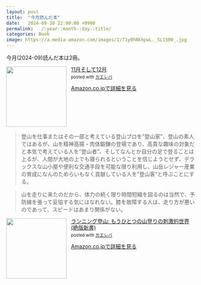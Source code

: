 ```yaml
---
layout: post
title:  "今月読んだ本"
date:   2024-09-30 22:00:00 +0900
permalink:   /:year-:month-:day-:title/
categories: Book
image: https://a.media-amazon.com/images/I/71y0hNkhpwL._SL1500_.jpg
---
```

今月(2024-09)読んだ本は2冊。  


<div class="krb-amzlt-box" style="margin-bottom:0px;"><div class="krb-amzlt-image" style="float:left;margin:0px 12px 1px 0px;"><a href="https://amzn.to/3TT4Twr"><img width="160px" src="https://images-na.ssl-images-amazon.com/images/P/B0DH7NDXSJ.09.LZZZZZZZ"></a></div><div class="krb-amzlt-info" style="line-height:120%; margin-bottom: 10px"><div class="krb-amzlt-name" style="margin-bottom:10px;line-height:120%"><a href="https://amzn.to/3TT4Twr" name="amazletlink" target="_blank" rel="nofollow" rel="nofollow">11月そして12月</a><div class="krb-amzlt-powered-date" style="font-size:80%;margin-top:5px;line-height:120%">posted with <a href="https://kaereba.com/wind/" title="amazlet" target="_blank" rel="nofollow" rel="nofollow">カエレバ</a></div></div><div class="krb-amzlt-detail"></div><div class="krb-amzlt-sub-info" style="float: left;"><div class="krb-amzlt-link" style="margin-top: 5px"><a href="https://amzn.to/3TT4Twr" name="amazletlink" target="_blank" rel="nofollow" rel="nofollow">Amazon.co.jpで詳細を見る</a></div></div></div><div class="krb-amzlt-footer" style="clear: left"></div></div>

> 登山を仕事またはその一部と考えている登山プロを”登山家”、登山の素人ではあるが、山を精神高揚・肉体鍛錬の登場であり、高貴な趣味の対象だと本気で考えている人を”登山者”、そしてなんとか自分の足で登ることは上るが、人間が大地の上でも寝られるということを信じようとせず、デラックスな山小屋や便利な交通手段を可能な限り利用し、山岳レジャー産業の育成になんのためらいもなく貢献している人を”登山客”と呼ぶことにする。


> 山を走りに来たのだから、体力の続く限り時間短縮を図るのは当然で、予防線を張って妥協する気にはなれない。膝を故障する人は、走り方が悪いのであって、スピードはあまり関係がない。



<div class="krb-amzlt-box" style="margin-bottom:0px;"><div class="krb-amzlt-image" style="float:left;margin:0px 12px 1px 0px;"><a href="https://amzn.to/3Y2PFXk"><img width="160px" src="https://images-na.ssl-images-amazon.com/images/P/4990928059.09.LZZZZZZZ"></a></div><div class="krb-amzlt-info" style="line-height:120%; margin-bottom: 10px"><div class="krb-amzlt-name" style="margin-bottom:10px;line-height:120%"><a href="https://amzn.to/3Y2PFXk" name="amazletlink" target="_blank" rel="nofollow" rel="nofollow">ランニング登山: もうひとつの山登りの刺激的世界 (絶版新書)</a><div class="krb-amzlt-powered-date" style="font-size:80%;margin-top:5px;line-height:120%">posted with <a href="https://kaereba.com/wind/" title="amazlet" target="_blank" rel="nofollow" rel="nofollow">カエレバ</a></div></div><div class="krb-amzlt-detail"></div><div class="krb-amzlt-sub-info" style="float: left;"><div class="krb-amzlt-link" style="margin-top: 5px"><a href="https://amzn.to/3Y2PFXk" name="amazletlink" target="_blank" rel="nofollow" rel="nofollow">Amazon.co.jpで詳細を見る</a></div></div></div><div class="krb-amzlt-footer" style="clear: left"></div></div>
